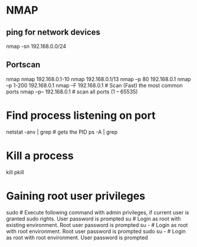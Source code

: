 # NMAP
## ping for network devices
nmap -sn 192.168.0.0/24

## Portscan
nmap <url>
nmap 192.168.0.1-10
nmap 192.168.0.1/13
nmap –p 80 192.168.0.1
nmap –p 1-200 192.168.0.1
nmap –F 192.168.0.1  # Scan (Fast) the most common ports
nmap –p– 192.168.0.1  # scan all ports (1 – 65535)

# Find process listening on port
netstat -anv | grep <port>  # gets the PID
ps -A | grep <pid>

# Kill a process
kill <pid>
pkill <pname>

# Gaining root user privileges
sudo   # Execute following command with admin privileges, if current user is granted sudo rights. User password is prompted
su  # Login as root with existing environment. Root user password is prompted
su -  # Login as root with root environment. Root user password is prompted
sudo su -  # Login as root with root environment. User password is prompted